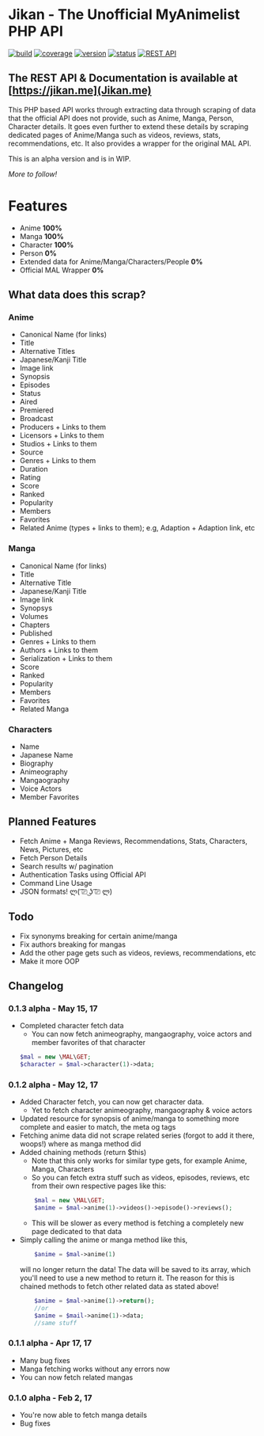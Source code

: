 # Jikan - The Unofficial MyAnimelist PHP API
[![build](https://travis-ci.org/irfan-dahir/jikan.svg?branch=master)]() [![coverage](https://img.shields.io/badge/coverage-50%25-yellow.svg?style=flat)]() [![version](https://img.shields.io/badge/ver-0.1.3-blue.svg?style=flat)]() [![status](https://img.shields.io/badge/status-alpha-red.svg?style=flat)]() 
[![REST API](https://img.shields.io/badge/jikan.me-available-brightgreen.svg?style=flat)](http://jikan.me)

## The REST API & Documentation is available at [https://jikan.me](Jikan.me)

This PHP based API works through extracting data through scraping of data that the official API does not provide, such as Anime, Manga, Person, Character details. It goes even further to extend these details by scraping dedicated pages of Anime/Manga such as videos, reviews, stats, recommendations, etc. It also provides a wrapper for the original MAL API.

This is an alpha version and is in WIP.

*More to follow!*

# Features
- Anime  **100%**
- Manga  **100%**
- Character **100%**
- Person **0%**
- Extended data for Anime/Manga/Characters/People **0%**
- Official MAL Wrapper **0%**

## What data does this scrap?
### Anime
- Canonical Name (for links)
- Title
- Alternative Titles
- Japanese/Kanji Title
- Image link
- Synopsis
- Episodes
- Status
- Aired
- Premiered
- Broadcast
- Producers + Links to them
- Licensors + Links to them
- Studios + Links to them
- Source
- Genres + Links to them
- Duration
- Rating
- Score
- Ranked
- Popularity
- Members
- Favorites
- Related Anime (types + links to them); e.g, Adaption + Adaption link, etc

### Manga
- Canonical Name (for links)
- Title
- Alternative Title
- Japanese/Kanji Title
- Image link
- Synopsys
- Volumes
- Chapters
- Published
- Genres + Links to them
- Authors + Links to them
- Serialization + Links to them
- Score
- Ranked
- Popularity
- Members
- Favorites
- Related Manga

### Characters
- Name
- Japanese Name
- Biography
- Animeography
- Mangaography
- Voice Actors
- Member Favorites


## Planned Features
- Fetch Anime + Manga Reviews, Recommendations, Stats, Characters, News, Pictures, etc
- Fetch Person Details
- Search results w/ pagination
- Authentication Tasks using Official API
- Command Line Usage
- JSON formats! ლ( ͡⎚ ͜ʖ ͡⎚ ლ)

## Todo
- Fix synonyms breaking for certain anime/manga
- Fix authors breaking for mangas
- Add the other page gets such as videos, reviews, recommendations, etc
- Make it more OOP

## Changelog
### 0.1.3 alpha - May 15, 17
- Completed character fetch data
	- You can now fetch animeography, mangaography, voice actors and member favorites of that character
	```php
	$mal = new \MAL\GET;
	$character = $mal->character(1)->data;
	```

### 0.1.2 alpha - May 12, 17
- Added Character fetch, you can now get character data.
	- Yet to fetch character animeography, mangaography & voice actors
- Updated resource for synopsis of anime/manga to something more complete and easier to match, the meta og tags
- Fetching anime data did not scrape related series (forgot to add it there, woops!) where as manga method did
- Added chaining methods (return $this)
	- Note that this only works for similar type gets, for example Anime, Manga, Characters
	- So you can fetch extra stuff such as videos, episodes, reviews, etc from their own respective pages like this:
	```php
		$mal = new \MAL\GET;
		$anime = $mal->anime(1)->videos()->episode()->reviews();
	```
	- This will be slower as every method is fetching a completely new page dedicated to that data
- Simply calling the anime or manga method like this,
	```php
		$anime = $mal->anime(1)
	```
	will no longer return the data! The data will be saved to its array, which you'll need to use a new method to return it.
	The reason for this is chained methods to fetch other related data as stated above!
	```php
		$anime = $mal->anime(1)->return();
		//or
		$anime = $mail->anime(1)->data;
		//same stuff
	```


### 0.1.1 alpha - Apr 17, 17
- Many bug fixes
- Manga fetching works without any errors now
- You can now fetch related mangas

### 0.1.0 alpha - Feb 2, 17
- You're now able to fetch manga details
- Bug fixes

